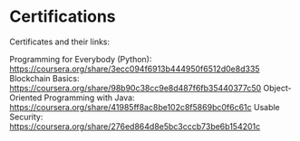 # Certifications
Certificates and their links:

Programming for Everybody (Python):  https://coursera.org/share/3ecc094f6913b444950f6512d0e8d335
Blockchain Basics: https://coursera.org/share/98b90c38cc9e8d487f6fb35440377c50
Object-Oriented Programming with Java: https://coursera.org/share/41985ff8ac8be102c8f5869bc0f6c61c
Usable Security: https://coursera.org/share/276ed864d8e5bc3cccb73be6b154201c

